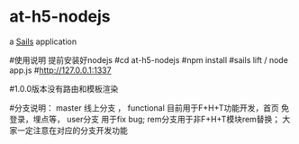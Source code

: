# at-h5-nodejs

a [Sails](http://sailsjs.org) application


#使用说明 提前安装好nodejs
#cd at-h5-nodejs
#npm install 
#sails lift / node app.js
#http://127.0.0.1:1337


#1.0.0版本没有路由和模板渲染


#分支说明：
master 线上分支 ，
functional 目前用于F+H+T功能开发，首页  免登录，埋点等，
user分支 用于fix bug; 
rem分支用于非F+H+T模块rem替换；
大家一定注意在对应的分支开发功能